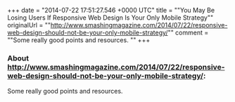+++
date = "2014-07-22 17:51:27.546 +0000 UTC"
title = ""You May Be Losing Users If Responsive Web Design Is Your Only Mobile Strategy""
originalUrl = ""http://www.smashingmagazine.com/2014/07/22/responsive-web-design-should-not-be-your-only-mobile-strategy/""
comment = ""Some really good points and resources. ""
+++

### About http://www.smashingmagazine.com/2014/07/22/responsive-web-design-should-not-be-your-only-mobile-strategy/:

Some really good points and resources. 
